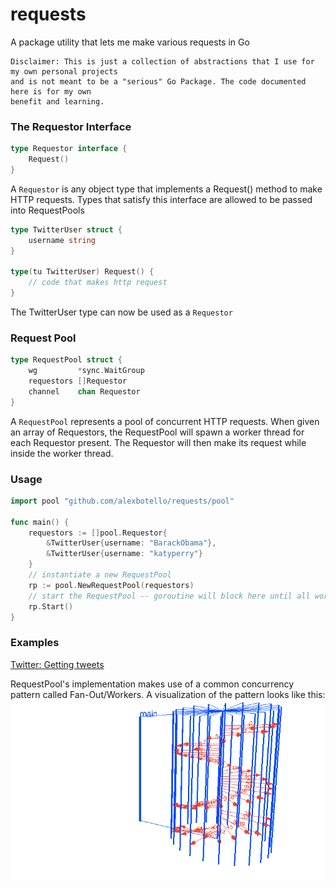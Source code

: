 # requests
A package utility that lets me make various requests in Go

```
Disclaimer: This is just a collection of abstractions that I use for my own personal projects
and is not meant to be a "serious" Go Package. The code documented here is for my own
benefit and learning.
```

### The Requestor Interface
```go
type Requestor interface {
    Request()
}
```
A `Requestor` is any object type that implements a Request() method to make HTTP requests.
Types that satisfy this interface are allowed to be passed into RequestPools

```go
type TwitterUser struct {
    username string
}

type(tu TwitterUser) Request() {
    // code that makes http request
}
```
The TwitterUser type can now be used as a `Requestor`


### Request Pool
```go
type RequestPool struct {
	wg         *sync.WaitGroup
	requestors []Requestor
	channel    chan Requestor
}
```
A `RequestPool` represents a pool of concurrent HTTP requests. When given an array of Requestors,
the RequestPool will spawn a worker thread for each Requestor present. The Requestor will then
make its request while inside the worker thread.

### Usage
```go
import pool "github.com/alexbotello/requests/pool"

func main() {
    requestors := []pool.Requestor{
        &TwitterUser{username: "BarackObama"},
        &TwitterUser{username: "katyperry"}
    }
    // instantiate a new RequestPool
    rp := pool.NewRequestPool(requestors)
    // start the RequestPool -- goroutine will block here until all worker threads complete 
    rp.Start()
}
```
### Examples
[Twitter: Getting tweets](_examples/twitter.go)

RequestPool's implementation makes use of a common concurrency pattern called Fan-Out/Workers.
A visualization of the pattern looks like this:
![](animation.gif)

